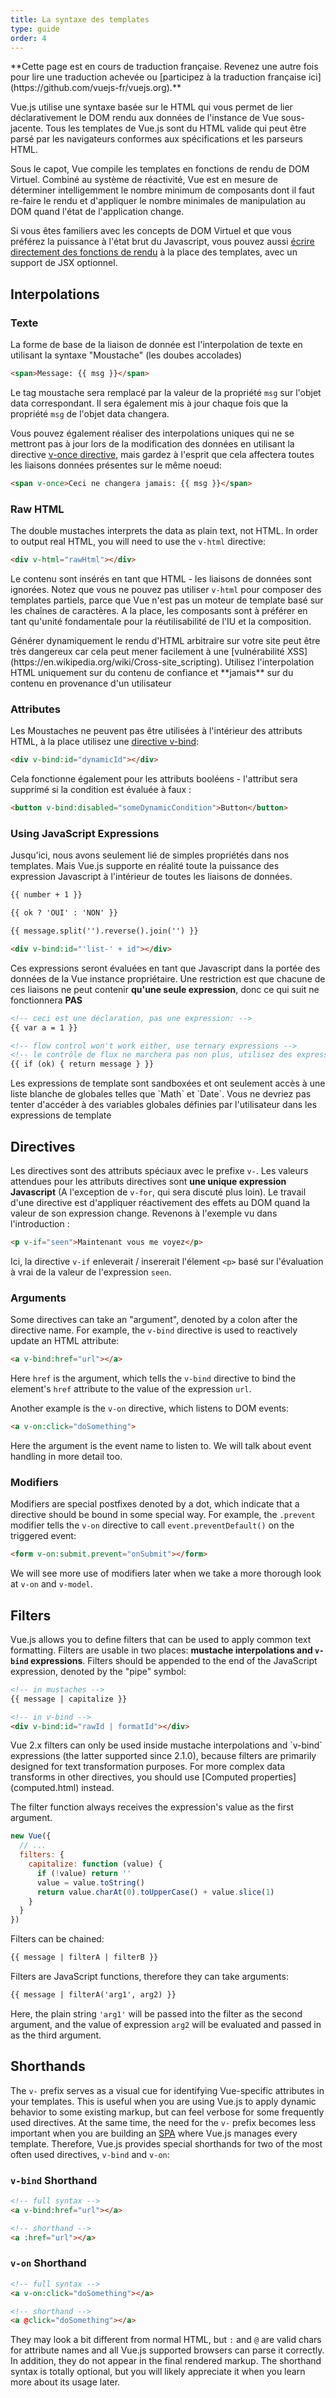 ```yaml
---
title: La syntaxe des templates
type: guide
order: 4
---
```


<p class="tip">**Cette page est en cours de traduction française. Revenez une autre fois pour lire une traduction achevée ou [participez à la traduction française ici](https://github.com/vuejs-fr/vuejs.org).**</p>Vue.js utilise une syntaxe basée sur le HTML qui vous permet de lier déclarativement le DOM rendu aux données de l'instance de Vue sous-jacente. Tous les templates de Vue.js sont du HTML valide qui peut être parsé par les navigateurs conformes aux spécifications et les parseurs HTML.

Sous le capot, Vue compile les templates en fonctions de rendu de DOM Virtuel. Combiné au système de réactivité, Vue est en mesure de déterminer intelligemment le nombre minimum de composants dont il faut re-faire le rendu et d'appliquer le nombre minimales de manipulation au DOM quand l'état de l'application change. 

Si vous êtes familiers avec les concepts de DOM Virtuel et que vous préférez la puissance à l'état brut du Javascript, vous pouvez aussi [écrire directement des fonctions de rendu](render-function.html) à la place des templates, avec un support de JSX optionnel.

## Interpolations

### Texte

La forme de base de la liaison de donnée est l'interpolation de texte en utilisant la syntaxe "Moustache" (les doubes accolades)

``` html
<span>Message: {{ msg }}</span>
```

Le tag moustache sera remplacé par la valeur de la propriété `msg` sur l'objet data correspondant. Il sera également mis à jour chaque fois que la propriété `msg` de l'objet data changera.

Vous pouvez également réaliser des interpolations uniques qui ne se mettront pas à jour lors de la modification des données en utilisant la directive [v-once directive](../api/#v-once), mais gardez à l'esprit que cela affectera toutes les liaisons données présentes sur le même noeud:

``` html
<span v-once>Ceci ne changera jamais: {{ msg }}</span>
```

### Raw HTML

The double mustaches interprets the data as plain text, not HTML. In order to output real HTML, you will need to use the `v-html` directive:

``` html
<div v-html="rawHtml"></div>
```

Le contenu sont insérés en tant que HTML - les liaisons de données sont ignorées. Notez que vous ne pouvez pas utiliser `v-html` pour composer des templates partiels, parce que Vue n'est pas un moteur de template basé sur les chaînes de caractères. A la place, les composants sont à préférer en tant qu'unité fondamentale pour la réutilisabilité de l'IU et la composition.

<p class="tip"> Générer dynamiquement le rendu d'HTML arbitraire sur votre site peut être très dangereux car cela peut mener facilement à une [vulnérabilité XSS](https://en.wikipedia.org/wiki/Cross-site_scripting). Utilisez l'interpolation HTML uniquement sur du contenu de confiance et **jamais** sur du contenu en provenance d'un utilisateur</p>

### Attributes

Les Moustaches ne peuvent pas être utilisées à l'intérieur des attributs HTML, à la place utilisez une [directive v-bind](../api/#v-bind):

``` html
<div v-bind:id="dynamicId"></div>
```

Cela fonctionne également pour les attributs booléens - l'attribut sera supprimé si la condition est évaluée à faux :

``` html
<button v-bind:disabled="someDynamicCondition">Button</button>
```

### Using JavaScript Expressions

Jusqu'ici, nous avons seulement lié de simples propriétés dans nos templates. Mais Vue.js supporte en réalité toute la puissance des expression Javascript à l'intérieur de toutes les liaisons de données.

``` html
{{ number + 1 }}

{{ ok ? 'OUI' : 'NON' }}

{{ message.split('').reverse().join('') }}

<div v-bind:id="'list-' + id"></div>
```

Ces expressions seront évaluées en tant que Javascript dans la portée des données de la Vue instance propriétaire. Une restriction est que chacune de ces liaisons ne peut contenir **qu'une seule expression**, donc ce qui suit ne fonctionnera **PAS**

``` html
<!-- ceci est une déclaration, pas une expression: -->
{{ var a = 1 }}

<!-- flow control won't work either, use ternary expressions -->
<!-- le contrôle de flux ne marchera pas non plus, utilisez des expressions ternaires -->
{{ if (ok) { return message } }}
```

<p class="tip">Les expressions de template sont sandboxées et ont seulement accès à une liste blanche de globales telles que `Math` et `Date`. Vous ne devriez pas tenter d'accéder à des variables globales définies par l'utilisateur dans les expressions de template</p>

## Directives

Les directives sont des attributs spéciaux avec le prefixe `v-`. Les valeurs attendues pour les attributs directives sont **une unique expression Javascript** (A l'exception de `v-for`, qui sera discuté plus loin). Le travail d'une directive est d'appliquer réactivement des effets au DOM quand la valeur de son expression change. Revenons à l'exemple vu dans l'introduction :

``` html
<p v-if="seen">Maintenant vous me voyez</p>
```

Ici, la directive `v-if` enleverait / insererait l'élement `<p>` basé sur l'évaluation à vrai de la valeur de l'expression `seen`.

### Arguments

Some directives can take an "argument", denoted by a colon after the directive name. For example, the `v-bind` directive is used to reactively update an HTML attribute:

``` html
<a v-bind:href="url"></a>
```

Here `href` is the argument, which tells the `v-bind` directive to bind the element's `href` attribute to the value of the expression `url`.

Another example is the `v-on` directive, which listens to DOM events:

``` html
<a v-on:click="doSomething">
```

Here the argument is the event name to listen to. We will talk about event handling in more detail too.

### Modifiers

Modifiers are special postfixes denoted by a dot, which indicate that a directive should be bound in some special way. For example, the `.prevent` modifier tells the `v-on` directive to call `event.preventDefault()` on the triggered event:

``` html
<form v-on:submit.prevent="onSubmit"></form>
```

We will see more use of modifiers later when we take a more thorough look at `v-on` and `v-model`.

## Filters

Vue.js allows you to define filters that can be used to apply common text formatting. Filters are usable in two places: **mustache interpolations and `v-bind` expressions**. Filters should be appended to the end of the JavaScript expression, denoted by the "pipe" symbol:

``` html
<!-- in mustaches -->
{{ message | capitalize }}

<!-- in v-bind -->
<div v-bind:id="rawId | formatId"></div>
```

<p class="tip">Vue 2.x filters can only be used inside mustache interpolations and `v-bind` expressions (the latter supported since 2.1.0), because filters are primarily designed for text transformation purposes. For more complex data transforms in other directives, you should use [Computed properties](computed.html) instead.</p>

The filter function always receives the expression's value as the first argument.

``` js
new Vue({
  // ...
  filters: {
    capitalize: function (value) {
      if (!value) return ''
      value = value.toString()
      return value.charAt(0).toUpperCase() + value.slice(1)
    }
  }
})
```

Filters can be chained:

``` html
{{ message | filterA | filterB }}
```

Filters are JavaScript functions, therefore they can take arguments:

``` html
{{ message | filterA('arg1', arg2) }}
```

Here, the plain string `'arg1'` will be passed into the filter as the second argument, and the value of expression `arg2` will be evaluated and passed in as the third argument.

## Shorthands

The `v-` prefix serves as a visual cue for identifying Vue-specific attributes in your templates. This is useful when you are using Vue.js to apply dynamic behavior to some existing markup, but can feel verbose for some frequently used directives. At the same time, the need for the `v-` prefix becomes less important when you are building an [SPA](https://en.wikipedia.org/wiki/Single-page_application) where Vue.js manages every template. Therefore, Vue.js provides special shorthands for two of the most often used directives, `v-bind` and `v-on`:

### `v-bind` Shorthand

``` html
<!-- full syntax -->
<a v-bind:href="url"></a>

<!-- shorthand -->
<a :href="url"></a>
```


### `v-on` Shorthand

``` html
<!-- full syntax -->
<a v-on:click="doSomething"></a>

<!-- shorthand -->
<a @click="doSomething"></a>
```

They may look a bit different from normal HTML, but `:` and `@` are valid chars for attribute names and all Vue.js supported browsers can parse it correctly. In addition, they do not appear in the final rendered markup. The shorthand syntax is totally optional, but you will likely appreciate it when you learn more about its usage later.
